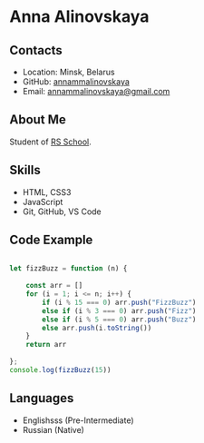 # Anna Alinovskaya

## Contacts

- Location: Minsk, Belarus
- GitHub: [annammalinovskaya](https://github.com/annammalinovskaya)
- Email: annammalinovskaya@gmail.com

## About Me

Student of [RS School](https://rs.school/).

## Skills

- HTML, CSS3
- JavaScript
- Git, GitHub, VS Code

## Code Example

```js

let fizzBuzz = function (n) { 
  
    const arr = [] 
    for (i = 1; i <= n; i++) { 
        if (i % 15 === 0) arr.push("FizzBuzz") 
        else if (i % 3 === 0) arr.push("Fizz") 
        else if (i % 5 === 0) arr.push("Buzz") 
        else arr.push(i.toString()) 
    } 
    return arr 
  
}; 
console.log(fizzBuzz(15))

```

## Languages

- Englishsss (Pre-Intermediate)
- Russian (Native)
